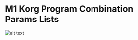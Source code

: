 # M1 Korg Program Combination Params Lists
![alt text](https://raw.githubusercontent.com/uzielweb/m1-korg-prrogram-combination-params/main/Korg_M1_(2017-02-10_22.06.29_by_deepsonic)_(minor_filter).jpg)
